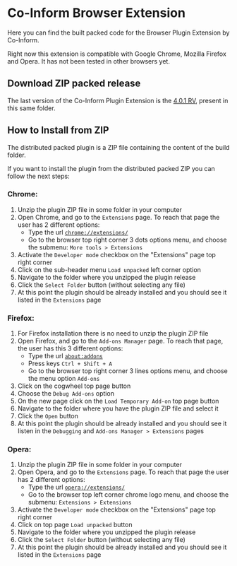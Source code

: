 # Co-Inform Browser Extension
Here you can find the built packed code for the Browser Plugin Extension by Co-Inform.

Right now this extension is compatible with Google Chrome, Mozilla Firefox and Opera. It has not been tested in other browsers yet.

## Download ZIP packed release
The last version of the Co-Inform Plugin Extension is the [4.0.1 RV](https://github.com/co-inform/browser-plugin/raw/master/release/coinform-extension-v4_0_1_rv.zip), present in this same folder.

## How to Install from ZIP
The distributed packed plugin is a ZIP file containing the content of the build folder.

If you want to install the plugin from the distributed packed ZIP you can follow the next steps:

### Chrome:
1. Unzip the plugin ZIP file in some folder in your computer
2. Open Chrome, and go to the `Extensions` page. To reach that page the user has 2 different options:
    - Type the url [`chrome://extensions/`](chrome://extensions/)
    - Go to the browser top right corner 3 dots options menu, and choose the submenu: `More tools > Extensions`
3. Activate the `Developer mode` checkbox on the "Extensions" page top right corner
4. Click on the sub-header menu `Load unpacked` left corner option
5. Navigate to the folder where you unzipped the plugin release
6. Click the `Select Folder` button (without selecting any file)
7. At this point the plugin should be already installed and you should see it listed in the `Extensions` page
 
### Firefox:
1. For Firefox installation there is no need to unzip the plugin ZIP file
2. Open Firefox, and go to the `Add-ons Manager` page. To reach that page, the user has this 3 different options:
    - Type the url [`about:addons`](about:addons)
    - Press keys `Ctrl + Shift + A`
    - Go to the browser top right corner 3 lines options menu, and choose the menu option `Add-ons`
3. Click on the cogwheel top page button
4. Choose the `Debug Add-ons` option
5. On the new page click on the `Load Temporary Add-on` top page button
6. Navigate to the folder where you have the plugin ZIP file and select it
7. Click the `Open` button
8. At this point the plugin should be already installed and you should see it listen in the `Debugging` and `Add-ons Manager > Extensions` pages

### Opera:
1. Unzip the plugin ZIP file in some folder in your computer
2. Open Opera, and go to the `Extensions` page. To reach that page the user has 2 different options:
    - Type the url [`opera://extensions/`](chrome://extensions/)
    - Go to the browser top left corner chrome logo menu, and choose the submenu: `Extensions > Extensions`
3. Activate the `Developer mode` checkbox on the "Extensions" page top right corner
4. Click on top page `Load unpacked` button
5. Navigate to the folder where you unzipped the plugin release
6. Click the `Select Folder` button (without selecting any file)
7. At this point the plugin should be already installed and you should see it listed in the `Extensions` page
